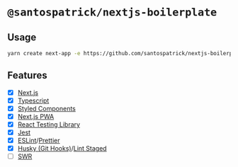 # `@santospatrick/nextjs-boilerplate`

## Usage
```bash
yarn create next-app -e https://github.com/santospatrick/nextjs-boilerplate
```

## Features
- [x] [Next.js](https://nextjs.org/)
- [x] [Typescript](https://www.typescriptlang.org/)
- [x] [Styled Components](https://styled-components.com/)
- [x] [Next.js PWA](https://www.npmjs.com/package/next-pwa)
- [x] [React Testing Library](https://testing-library.com/docs/react-testing-library/intro/)
- [x] [Jest](https://jestjs.io/)
- [x] [ESLint](https://github.com/santospatrick/eslint-config-react)/[Prettier](https://github.com/santospatrick/prettier-config)
- [x] [Husky (Git Hooks)](https://github.com/typicode/husky)/[Lint Staged](https://github.com/okonet/lint-staged)
- [ ] [SWR](https://swr.vercel.app/)
